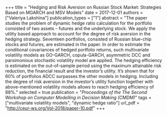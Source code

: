 +++
title = "Hedging and Risk Aversion on Russian Stock Market: Strategies Based on MGARCH and MSV Models"
date = 2017-12-01
authors = ["Valeriya Lakshina"]
publication_types = ["1"]
abstract = "The paper studies the problem of dynamic hedge ratio calculation for the portfolio consisted of two assets – futures and the underlying stock. We apply the utility based approach to account for the degree of risk aversion in the hedging strategy. Seventeen portfolios, consisted of Russian blue-chip stocks and futures, are estimated in the paper. In order to estimate the conditional covariances of hedged portfolio returns, such multivariate volatility models as GO-GARCH, copula-GARCH, asymmetric DCC and parsimonious stochastic volatility model are applied. The hedging efficiency is estimated on the out-of-sample period using the maximum attainable risk reduction, the financial result and the investor’s utility. It’s shown that for 60% of portfolios ADCC surpasses the other models in hedging. Including the degree of risk aversion in the investor’s utility function together with above-mentioned volatility models allows to reach hedging efficiency of 88%."
selected = true
publication = "*Proceedings of the The Second Workshop on Computer Modelling in Decision Making (CMDM)*"
tags = ["multivariate volatility models", "dynamic hedge ratio"]
url_pdf = "http://ceur-ws.org/Vol-2018/paper-10.pdf"
+++